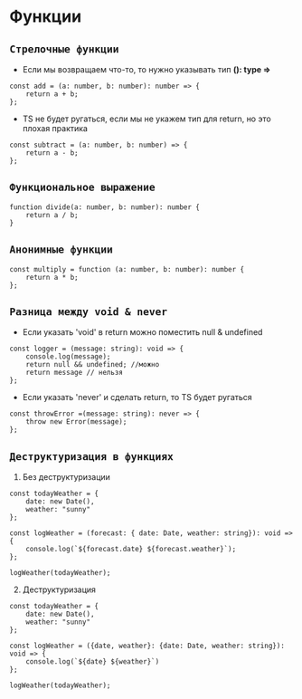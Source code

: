 # **Функции**

## `Стрелочные функции`
- Если мы возвращаем что-то, то нужно указывать тип **(): type =>**  
```
const add = (a: number, b: number): number => {
    return a + b;
};
```
- TS не будет ругаться, если мы не укажем тип для return, но это плохая практика
```
const subtract = (a: number, b: number) => {
    return a - b;
};
```

## `Функциональное выражение`
```
function divide(a: number, b: number): number {
    return a / b;
}
```

## `Анонимные функции`
```
const multiply = function (a: number, b: number): number {
    return a * b;
};
```

## `Разница между void & never`
- Если указать 'void' в return можно поместить null & undefined
```
const logger = (message: string): void => {
    console.log(message);
    return null && undefined; //можно
    return message // нельзя
};
```
- Если указать 'never' и сделать return, то TS будет ругаться
```
const throwError =(message: string): never => {
    throw new Error(message);
};
```

## `Деструктуризация в функциях`
1) Без деструктуризации
```
const todayWeather = {
    date: new Date(),
    weather: "sunny"
};

const logWeather = (forecast: { date: Date, weather: string}): void => {
    console.log(`${forecast.date} ${forecast.weather}`);
};

logWeather(todayWeather);
```
2) Деструктуризация
```
const todayWeather = {
    date: new Date(),
    weather: "sunny"
};

const logWeather = ({date, weather}: {date: Date, weather: string}): void => {
    console.log(`${date} ${weather}`)
};

logWeather(todayWeather);
```
